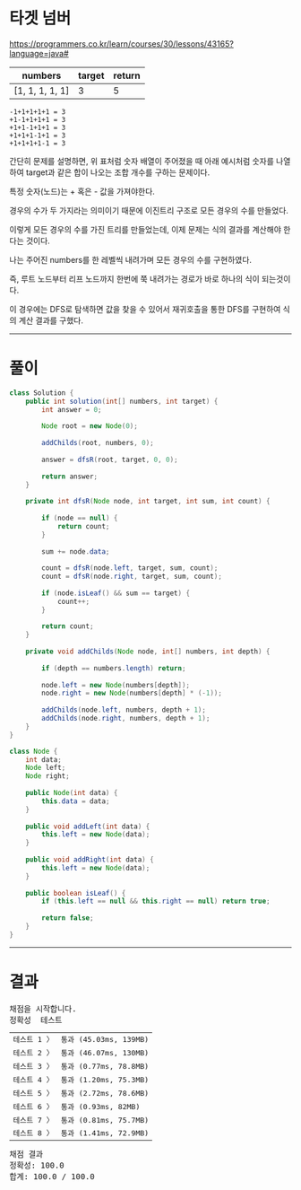 # 타겟 넘버
https://programmers.co.kr/learn/courses/30/lessons/43165?language=java#

| numbers | target  | return  |
| - | - | - |
| [1, 1, 1, 1, 1] | 3 | 5 |

```
-1+1+1+1+1 = 3
+1-1+1+1+1 = 3
+1+1-1+1+1 = 3
+1+1+1-1+1 = 3
+1+1+1+1-1 = 3
```

간단히 문제를 설명하면, 위 표처럼 숫자 배열이 주어졌을 때 아래 예시처럼 숫자를 나열하여 target과 같은 합이 나오는 조합 개수를 구하는 문제이다.

특정 숫자(노드)는 + 혹은 - 값을 가져야한다.

경우의 수가 두 가지라는 의미이기 때문에 이진트리 구조로 모든 경우의 수를 만들었다.

이렇게 모든 경우의 수를 가진 트리를 만들었는데, 이제 문제는 식의 결과를 계산해야 한다는 것이다.

나는 주어진 numbers를 한 레벨씩 내려가며 모든 경우의 수를 구현하였다.

즉, 루트 노드부터 리프 노드까지 한번에 쭉 내려가는 경로가 바로 하나의 식이 되는것이다.

이 경우에는 DFS로 탐색하면 값을 찾을 수 있어서 재귀호출을 통한 DFS를 구현하여 식의 계산 결과를 구했다.

----

# 풀이

```java
class Solution {
    public int solution(int[] numbers, int target) {
        int answer = 0;
        
        Node root = new Node(0);
        
        addChilds(root, numbers, 0);
        
        answer = dfsR(root, target, 0, 0);
        
        return answer;
    }
    
    private int dfsR(Node node, int target, int sum, int count) {
        
        if (node == null) {
            return count;
        }
        
        sum += node.data;
        
        count = dfsR(node.left, target, sum, count);
        count = dfsR(node.right, target, sum, count);        
        
        if (node.isLeaf() && sum == target) {
            count++;
        }
        
        return count;
    }
    
    private void addChilds(Node node, int[] numbers, int depth) {
        
        if (depth == numbers.length) return;
        
        node.left = new Node(numbers[depth]);
        node.right = new Node(numbers[depth] * (-1));
        
        addChilds(node.left, numbers, depth + 1);
        addChilds(node.right, numbers, depth + 1);
    }
}

class Node {
    int data;
    Node left;
    Node right;
    
    public Node(int data) {
        this.data = data;
    }
    
    public void addLeft(int data) {
        this.left = new Node(data);
    }
    
    public void addRight(int data) {
        this.left = new Node(data);
    }
    
    public boolean isLeaf() {
        if (this.left == null && this.right == null) return true;
        
        return false;
    }
}
```

----

# 결과

<div id="output" class="console-output tab-pane fade in active show"><pre class="console-content"><div></div><div class="console-heading">채점을 시작합니다.</div><div class="console-message">정확성  테스트</div><table class="console-test-group" data-category="correctness"><tbody><tr data-testcase-id="32870"><td valign="top" class="td-label">테스트 1 <span>〉</span></td><td class="result passed">통과 (45.03ms, 139MB)</td></tr><tr data-testcase-id="32871"><td valign="top" class="td-label">테스트 2 <span>〉</span></td><td class="result passed">통과 (46.07ms, 130MB)</td></tr><tr data-testcase-id="32872"><td valign="top" class="td-label">테스트 3 <span>〉</span></td><td class="result passed">통과 (0.77ms, 78.8MB)</td></tr><tr data-testcase-id="32873"><td valign="top" class="td-label">테스트 4 <span>〉</span></td><td class="result passed">통과 (1.20ms, 75.3MB)</td></tr><tr data-testcase-id="32874"><td valign="top" class="td-label">테스트 5 <span>〉</span></td><td class="result passed">통과 (2.72ms, 78.6MB)</td></tr><tr data-testcase-id="32875"><td valign="top" class="td-label">테스트 6 <span>〉</span></td><td class="result passed">통과 (0.93ms, 82MB)</td></tr><tr data-testcase-id="32876"><td valign="top" class="td-label">테스트 7 <span>〉</span></td><td class="result passed">통과 (0.81ms, 75.7MB)</td></tr><tr data-testcase-id="32877"><td valign="top" class="td-label">테스트 8 <span>〉</span></td><td class="result passed">통과 (1.41ms, 72.9MB)</td></tr></tbody></table><div class="console-heading">채점 결과</div><div class="console-message">정확성: 100.0</div><div class="console-message">합계: 100.0 / 100.0</div></pre></div>
